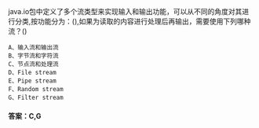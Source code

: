 java.io包中定义了多个流类型来实现输入和输出功能，可以从不同的角度对其进行分类,按功能分为：(),如果为读取的内容进行处理后再输出，需要使用下列哪种流？()
```  
A、输入流和输出流  
B、字节流和字符流  
C、节点流和处理流  
D、File stream  
E、Pipe stream  
F、Random stream  
G、Filter stream
```
#### 答案：C,G